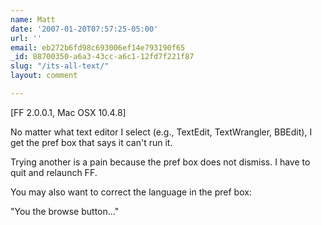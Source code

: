 ```yaml
---
name: Matt
date: '2007-01-20T07:57:25-05:00'
url: ''
email: eb272b6fd98c693006ef14e793190f65
_id: 88700350-a6a3-43cc-a6c1-12fd7f221f87
slug: "/its-all-text/"
layout: comment

---
```


[FF 2.0.0.1, Mac OSX 10.4.8]

No matter what text editor I select (e.g., TextEdit, TextWrangler, BBEdit), I get the pref box that says it can't run it.

Trying another is a pain because the pref box does not dismiss. I have to quit and relaunch FF.

You may also want to correct the language in the pref box:

"You the browse button..."
